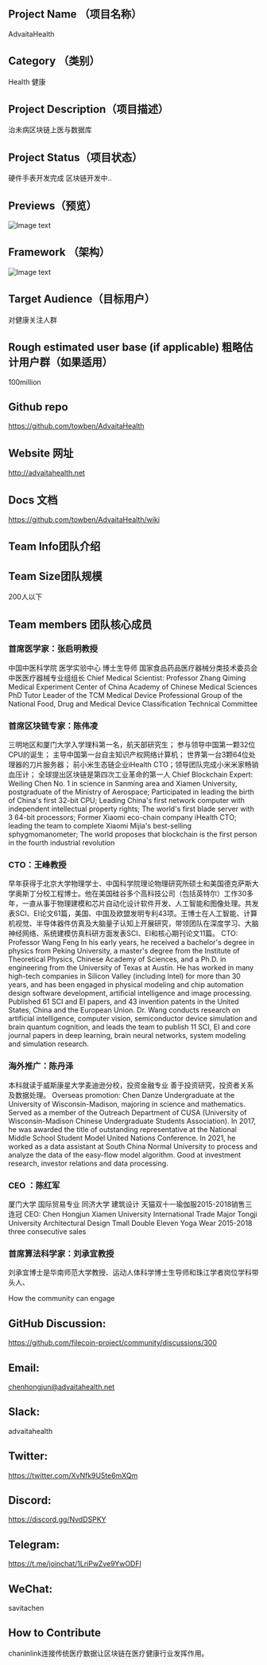 ## Project Name （项目名称）
AdvaitaHealth 

## Category （类别）
 Health 健康

## Project Description（项目描述）
治未病区块链上医与数据库

## Project Status（项目状态）
硬件手表开发完成 
区块链开发中..

## Previews（预览）
![Image text](https://raw.githubusercontent.com/towben/AdvaitaHealth/main/about%20us/image/framework.png)

## Framework （架构）
![Image text](https://raw.githubusercontent.com/towben/AdvaitaHealth/main/about%20us/image/ah2.jpeg)

## Target Audience（目标用户）
对健康关注人群
 
## Rough estimated user base (if applicable) 粗略估计用户群（如果适用）
 100million

## Github repo 
https://github.com/towben/AdvaitaHealth

## Website 网址
 http://advaitahealth.net

## Docs 文档
https://github.com/towben/AdvaitaHealth/wiki

## Team Info团队介绍
 
## Team Size团队规模
 200人以下

## Team members 团队核心成员
### 首席医学家：张启明教授  
中国中医科学院 医学实验中心 
博士生导师
国家食品药品医疗器械分类技术委员会中医医疗器械专业组组长
Chief Medical Scientist: Professor Zhang Qiming
Medical Experiment Center of China Academy of Chinese Medical Sciences
PhD Tutor
Leader of the TCM Medical Device Professional Group of the National Food, Drug and Medical Device Classification Technical Committee

### 首席区块链专家：陈伟凌
三明地区和厦门大学入学理科第一名，航天部研究生；
参与领导中国第一颗32位CPU的诞生；
主导中国第一台自主知识产权网络计算机；
世界第一台3颗64位处理器的刀片服务器；
前小米生态链企业iHealth CTO；领导团队完成小米米家畅销血压计； 
全球提出区块链是第四次工业革命的第一人
Chief Blockchain Expert: Weiling Chen
No. 1 in science in Sanming area and Xiamen University, postgraduate of the Ministry of Aerospace;
Participated in leading the birth of China's first 32-bit CPU;
Leading China's first network computer with independent intellectual property rights;
The world's first blade server with 3 64-bit processors;
Former Xiaomi eco-chain company iHealth CTO; leading the team to complete Xiaomi Mijia's best-selling sphygmomanometer;
The world proposes that blockchain is the first person in the fourth industrial revolution

### CTO：王峰教授
早年获得于北京大学物理学士、中国科学院理论物理研究所硕士和美国德克萨斯大学奥斯丁分校工程博士。他在美国硅谷多个高科技公司（包括英特尔）工作30多年，一直从事于物理建模和芯片自动化设计软件开发、人工智能和图像处理。共发表SCI、EI论文61篇，美国、中国及欧盟发明专利43项。王博士在人工智能、计算机视觉、半导体器件仿真及大脑量子认知上开展研究，带领团队在深度学习、大脑神经网络、系统建模仿真科研方面发表SCI、EI和核心期刊论文11篇。
CTO: Professor Wang Feng
In his early years, he received a bachelor's degree in physics from Peking University, a master's degree from the Institute of Theoretical Physics, Chinese Academy of Sciences, and a Ph.D. in engineering from the University of Texas at Austin. He has worked in many high-tech companies in Silicon Valley (including Intel) for more than 30 years, and has been engaged in physical modeling and chip automation design software development, artificial intelligence and image processing. Published 61 SCI and EI papers, and 43 invention patents in the United States, China and the European Union. Dr. Wang conducts research on artificial intelligence, computer vision, semiconductor device simulation and brain quantum cognition, and leads the team to publish 11 SCI, EI and core journal papers in deep learning, brain neural networks, system modeling and simulation research.

### 海外推广：陈丹泽
本科就读于威斯康星大学麦迪逊分校，投资金融专业
善于投资研究，投资者关系及数据处理。
Overseas promotion: Chen Danze
Undergraduate at the University of Wisconsin-Madison, majoring in science and mathematics. Served as a member of the Outreach Department of CUSA (University of Wisconsin-Madison Chinese Undergraduate Students Association).
In 2017, he was awarded the title of outstanding representative at the National Middle School Student Model United Nations Conference. In 2021, he worked as a data assistant at South China Normal University to process and analyze the data of the easy-flow model algorithm. Good at investment research, investor relations and data processing.

### CEO ：陈红军
厦门大学 国际贸易专业 同济大学 建筑设计 天猫双十一瑜伽服2015-2018销售三连冠
CEO: Chen Hongjun
Xiamen University International Trade Major Tongji University Architectural Design Tmall Double Eleven Yoga Wear 2015-2018 three consecutive sales

### 首席算法科学家：刘承宜教授
刘承宜博士是华南师范大学教授、运动人体科学博士生导师和珠江学者岗位学科带头人、

How the community can engage

## GitHub Discussion: 
https://github.com/filecoin-project/community/discussions/300

## Email: 
chenhongjun@advaitahealth.net

## Slack: 
advaitahealth

## Twitter:
https://twitter.com/XvNfk9U5te6mXQm

## Discord:
https://discord.gg/NvdDSPKY

## Telegram: 
https://t.me/joinchat/1LriPwZve9YwODFl

## WeChat: 
savitachen

## How to Contribute
chaninlink连接传统医疗数据让区块链在医疗健康行业发挥作用。
